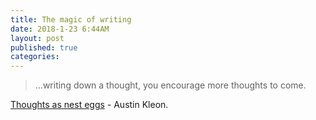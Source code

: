 ```yaml
---
title: The magic of writing
date: 2018-1-23 6:44AM
layout: post
published: true
categories:
---
```


> ...writing down a thought, you encourage more thoughts to come.

[Thoughts as nest eggs](http://austinkleon.com/2018/01/22/thoughts-as-nest-eggs/) - Austin Kleon.

